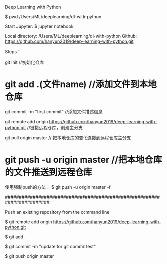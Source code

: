 Deep Learning with Python

$ pwd /Users/ML/deeplearning/dl-with-python

Start Jupyter: 
$ jupyter notebook

Local directory: /Users/ML/deeplearning/dl-with-python 
Github: https://github.com/hanyun2019/deep-learning-with-python.git


Steps：

git init //初始化仓库

# git add .(文件name) //添加文件到本地仓库

git commit -m "first commit" //添加文件描述信息

git remote add origin https://github.com/hanyun2019/deep-learning-with-python.git //链接远程仓库，创建主分支

git pull origin master // 把本地仓库的变化连接到远程仓库主分支

# git push -u origin master //把本地仓库的文件推送到远程仓库

使用强制push的方法： $ git push -u origin master -f

########################################################################

Push an existing repository from the command line

$ git remote add origin https://github.com/hanyun2019/deep-learning-with-python.git

$ git add .

$ git commit -m "update for git commit test"

$ git push origin master